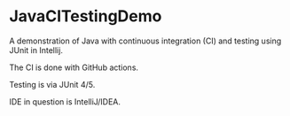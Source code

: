 # JavaCITestingDemo

A demonstration of Java with continuous integration (CI) and testing using JUnit in Intellij.

The CI is done with GitHub actions.

Testing is via JUnit 4/5.

IDE in question is IntelliJ/IDEA.
